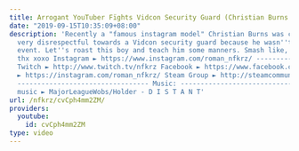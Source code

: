 ```yaml
---
title: Arrogant YouTuber Fïghts Vidcon Security Guard (Christian Burns Roast)
date: "2019-09-15T10:35:09+08:00"
description: 'Recently a "famous instagram model" Christian Burns was captured acting
  very disrespectful towards a Vidcon security guard because he wasn''t let into the
  event. Let''s roast this boy and teach him some manners. Smash like, comment, subscribe,
  thx xoxo Instagram ► https://www.instagram.com/roman_nfkrz/ ---------------------------------
  Twitch ► http://www.twitch.tv/nfkrz Facebook ► https://www.facebook.com/NFKRZ1 Instagram
  ► https://instagram.com/roman_nfkrz/ Steam Group ► http://steamcommunity.com/groups/nfkrzgroup
  --------------------------------- Music: --------------------------------- Outro
  music ► MajorLeagueWobs/Holder - D I S T A N T'
url: /nfkrz/cvCph4mm2ZM/
providers:
  youtube:
    id: cvCph4mm2ZM
type: video
---
```

